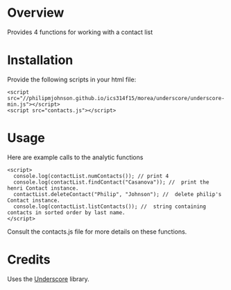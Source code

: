 # Overview

Provides 4 functions for working with a contact list

# Installation

Provide the following scripts in your html file:
```
<script src="//philipmjohnson.github.io/ics314f15/morea/underscore/underscore-min.js"></script>
<script src="contacts.js"></script>
```

# Usage

Here are example calls to the analytic functions
```
<script>
  console.log(contactList.numContacts()); // print 4
  console.log(contactList.findContact("Casanova")); //  print the henri Contact instance.
  contactList.deleteContact("Philip", "Johnson"); //  delete philip's Contact instance.
  console.log(contactList.listContacts()); //  string containing contacts in sorted order by last name.
</script>
```

Consult the contacts.js file for more details on these functions.

# Credits

Uses the [Underscore](http://underscorejs.org) library.

